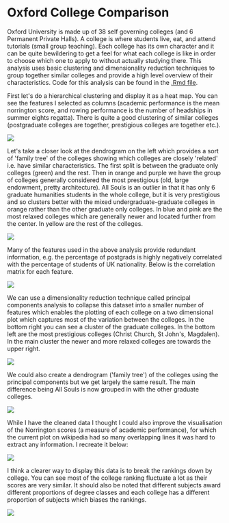 Oxford College Comparison
================

Oxford University is made up of 38 self governing colleges (and 6 Permanent Private Halls). A college is where students live, eat, and attend tutorials (small group teaching). Each college has its own character and it can be quite bewildering to get a feel for what each college is like in order to choose which one to apply to without actually studying there. This analysis uses basic clustering and dimensionality reduction techniques to group together similar colleges and provide a high level overview of their characteristics. Code for this analysis can be found in the [.Rmd file](Oxford_Colleges.Rmd).

First let's do a hierarchical clustering and display it as a heat map. You can see the features I selected as columns (academic performance is the mean norrington score, and rowing performance is the number of headships in summer eights regatta). There is quite a good clustering of similar colleges (postgraduate colleges are together, prestigious colleges are together etc.).

![](Oxford_Colleges_files/figure-markdown_github/hierarchical_clustering-1.png)

Let's take a closer look at the dendrogram on the left which provides a sort of 'family tree' of the colleges showing which colleges are closely 'related' i.e. have similar characteristics. The first split is between the graduate only colleges (green) and the rest. Then in orange and purple we have the group of colleges generally considered the most prestigious (old, large endowment, pretty architecture). All Souls is an outlier in that it has only 6 graduate humanities students in the whole college, but it is very prestigious and so clusters better with the mixed undergraduate-graduate colleges in orange rather than the other graduate only colleges. In blue and pink are the most relaxed colleges which are generally newer and located further from the center. In yellow are the rest of the colleges.

![](Oxford_Colleges_files/figure-markdown_github/dendrogram-1.png)

Many of the features used in the above analysis provide redundant information, e.g. the percentage of postgrads is highly negatively correlated with the percentage of students of UK nationality. Below is the correlation matrix for each feature.

![](Oxford_Colleges_files/figure-markdown_github/correlation_matrix-1.png)

We can use a dimensionality reduction technique called principal components analysis to collapse this dataset into a smaller number of features which enables the plotting of each college on a two dimensional plot which captures most of the variation between the colleges. In the bottom right you can see a cluster of the graduate colleges. In the bottom left are the most prestigious colleges (Christ Church, St John's, Magdalen). In the main cluster the newer and more relaxed colleges are towards the upper right.

![](Oxford_Colleges_files/figure-markdown_github/PCA-1.png)

We could also create a dendrogram ('family tree') of the colleges using the principal components but we get largely the same result. The main difference being All Souls is now grouped in with the other graduate colleges.

![](Oxford_Colleges_files/figure-markdown_github/compare_dendrograms-1.png)

While I have the cleaned data I thought I could also improve the visualisation of the Norrington scores (a measure of academic performance), for which the current plot on wikipedia had so many overlapping lines it was hard to extract any information. I recreate it below:

![](Oxford_Colleges_files/figure-markdown_github/original_norrington-1.png)

I think a clearer way to display this data is to break the rankings down by college. You can see most of the college ranking fluctuate a lot as their scores are very similar. It should also be noted that different subjects award different proportions of degree classes and each college has a different proportion of subjects which biases the rankings.

![](Oxford_Colleges_files/figure-markdown_github/new_norrington-1.png)
